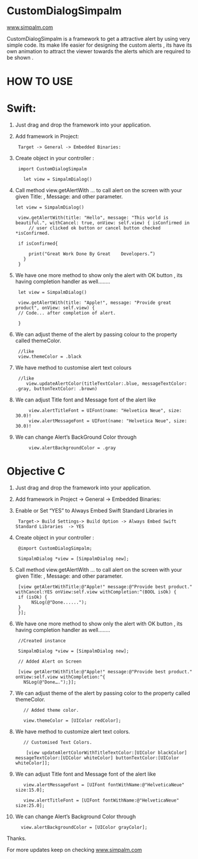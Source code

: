 # CustomDialogSimpalm
www.simpalm.com

CustomDialogSimpalm is a framework  to get a attractive alert by using very simple code. Its make life easier for designing the custom alerts , its have its own animation to attract the viewer towards the alerts which are required to be shown .

# HOW TO USE

# Swift: 
  
1. Just drag and drop the framework into your application.
   
2. Add framework in Project: 

        Target -> General -> Embedded Binaries:
    
3. Create object in your controller :

        import CustomDialogSimpalm

          let view = SimpalmDialog()

4. Call method view.getAlertWith ... to call alert on the screen with your given Title: , Message: and other parameter.

       let view = SimpalmDialog()

        view.getAlertWith(title: "Hello", message: "This world is beautiful.", withCancel: true, onView: self.view) { isConfirmed in
            // user clicked ok button or cancel button checked *isConfirmed.

        if isConfirmed{
                
            print("Great Work Done By Great    Developers.”)
          }
        }

5. We have one more method to show only the alert with OK button , its having completion handler as well……..

        let view = SimpalmDialog()
			 
        view.getAlertWith(title: "Apple!", message: "Provide great product", onView: self.view) {
        // Code... after completion of alert.
    
        }

6. We can adjust theme of the alert by passing colour to the property called themeColor. 

        //like
        view.themeColor = .black
  
7. We have method to customise alert text colours 
			
        //like
           view.updateAlertColor(titleTextColor:.blue, messageTextColor: .gray, buttonTextColor: .brown)

8. We can adjust Title font and Message font of the alert like

            view.alertTitleFont = UIFont(name: "Helvetica Neue", size: 30.0)!
            view.alertMessageFont = UIFont(name: "Helvetica Neue", size: 30.0)!

9. We can change Alert’s BackGround Color through
 
            view.alertBackgroundColor = .gray



# Objective C

1. Just drag and drop the framework into your application.
   
2. Add framework in Project -> General -> Embedded Binaries:

3. Enable or Set “YES” to Always Embed Swift Standard Libraries  in  

        Target-> Build Settings-> Build Option -> Always Embed Swift Standard Libraries  -> YES
  

4. Create object in your controller :

        @import CustomDialogSimpalm;

        SimpalmDialog *view = [SimpalmDialog new];

5. Call method view.getAlertWith ... to call alert on the screen with your given Title: , Message: and other parameter.

        [view getAlertWithTitle:@"Apple!" message:@"Provide best product." withCancel:YES onView:self.view withCompletion:^(BOOL isOk) {
        if (isOk) {
             NSLog(@"Done......");
        }
        }];

6. We have one more method to show only the alert with OK button ,     its having completion handler as well……..

        //Created instance
    
        SimpalmDialog *view = [SimpalmDialog new];
    
        // Added Alert on Screen
    
        [view getAlertWithTitle:@"Apple!" message:@"Provide best product." onView:self.view withCompletion:^{
          NSLog(@"Done….");}];
7. We can adjust theme of the alert by passing color to the property called themeColor.
 
          // Added theme color.
    
          view.themeColor = [UIColor redColor];

8. We have method to customize alert text colors. 
			
          // Customised Text Colors.
    
           [view updateAlertColorWithTitleTextColor:[UIColor blackColor] messageTextColor:[UIColor whiteColor] buttonTextColor:[UIColor            whiteColor]];

9. We can adjust Title font and Message font of the alert like

          view.alertMessageFont = [UIFont fontWithName:@"HelveticaNeue" size:15.0];
    
          view.alertTitleFont = [UIFont fontWithName:@"HelveticaNeue" size:25.0];

10. We can change Alert’s Background Color through

          view.alertBackgroundColor = [UIColor grayColor];
        
Thanks.

For more updates keep on checking www.simpalm.com 

